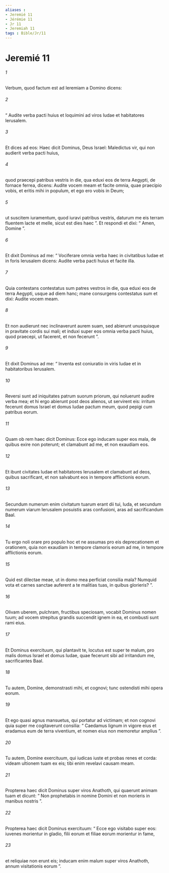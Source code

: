 ```yaml
---
aliases : 
- Jeremié 11
- Jérémie 11
- Jr 11
- Jeremiah 11
tags : Bible/Jr/11
---
```


# Jeremié 11

###### 1
Verbum, quod factum est ad Ieremiam a Domino dicens: 
###### 2
“ Audite verba pacti huius et loquimini ad viros Iudae et habitatores Ierusalem. 
###### 3
Et dices ad eos: Haec dicit Dominus, Deus Israel: Maledictus vir, qui non audierit verba pacti huius, 
###### 4
quod praecepi patribus vestris in die, qua eduxi eos de terra Aegypti, de fornace ferrea, dicens: Audite vocem meam et facite omnia, quae praecipio vobis, et eritis mihi in populum, et ego ero vobis in Deum; 
###### 5
ut suscitem iuramentum, quod iuravi patribus vestris, daturum me eis terram fluentem lacte et melle, sicut est dies haec ”. Et respondi et dixi: “ Amen, Domine ”.
###### 6
Et dixit Dominus ad me: “ Vociferare omnia verba haec in civitatibus Iudae et in foris Ierusalem dicens: Audite verba pacti huius et facite illa. 
###### 7
Quia contestans contestatus sum patres vestros in die, qua eduxi eos de terra Aegypti, usque ad diem hanc; mane consurgens contestatus sum et dixi: Audite vocem meam. 
###### 8
Et non audierunt nec inclinaverunt aurem suam, sed abierunt unusquisque in pravitate cordis sui mali; et induxi super eos omnia verba pacti huius, quod praecepi, ut facerent, et non fecerunt ”.
###### 9
Et dixit Dominus ad me: “ Inventa est coniuratio in viris Iudae et in habitatoribus Ierusalem. 
###### 10
Reversi sunt ad iniquitates patrum suorum priorum, qui noluerunt audire verba mea; et hi ergo abierunt post deos alienos, ut servirent eis: irritum fecerunt domus Israel et domus Iudae pactum meum, quod pepigi cum patribus eorum. 
###### 11
Quam ob rem haec dicit Dominus: Ecce ego inducam super eos mala, de quibus exire non poterunt; et clamabunt ad me, et non exaudiam eos. 
###### 12
Et ibunt civitates Iudae et habitatores Ierusalem et clamabunt ad deos, quibus sacrificant, et non salvabunt eos in tempore afflictionis eorum. 
###### 13
Secundum numerum enim civitatum tuarum erant dii tui, Iuda, et secundum numerum viarum Ierusalem posuistis aras confusioni, aras ad sacrificandum Baal.
###### 14
Tu ergo noli orare pro populo hoc et ne assumas pro eis deprecationem et orationem, quia non exaudiam in tempore clamoris eorum ad me, in tempore afflictionis eorum.
###### 15
Quid est dilectae meae, ut in domo mea perficiat consilia mala? Numquid vota et carnes sanctae auferent a te malitias tuas, in quibus glorieris? ”.
###### 16
Olivam uberem, pulchram, fructibus speciosam, vocabit Dominus nomen tuum; ad vocem strepitus grandis succendit ignem in ea, et combusti sunt rami eius.
###### 17
Et Dominus exercituum, qui plantavit te, locutus est super te malum, pro malis domus Israel et domus Iudae, quae fecerunt sibi ad irritandum me, sacrificantes Baal.
###### 18
Tu autem, Domine, demonstrasti mihi, et cognovi; tunc ostendisti mihi opera eorum.
###### 19
Et ego quasi agnus mansuetus, qui portatur ad victimam; et non cognovi quia super me cogitaverunt consilia: “ Caedamus lignum in vigore eius et eradamus eum de terra viventium, et nomen eius non memoretur amplius ”.
###### 20
Tu autem, Domine exercituum, qui iudicas iuste et probas renes et corda: videam ultionem tuam ex eis; tibi enim revelavi causam meam.
###### 21
Propterea haec dicit Dominus super viros Anathoth, qui quaerunt animam tuam et dicunt: “ Non prophetabis in nomine Domini et non morieris in manibus nostris ”. 
###### 22
Propterea haec dicit Dominus exercituum: “ Ecce ego visitabo super eos: iuvenes morientur in gladio, filii eorum et filiae eorum morientur in fame, 
###### 23
et reliquiae non erunt eis; inducam enim malum super viros Anathoth, annum visitationis eorum ”.
